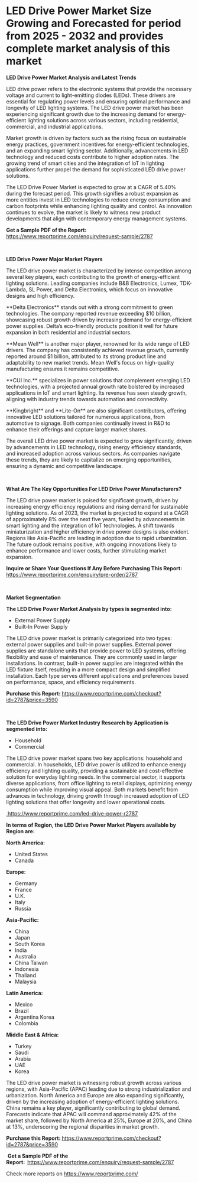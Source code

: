 <p><h1>LED Drive Power Market Size Growing and Forecasted for period from 2025 - 2032 and provides complete market analysis of this market</h1></p><p><strong>LED Drive Power Market Analysis and Latest Trends</strong></p>
<p><p>LED drive power refers to the electronic systems that provide the necessary voltage and current to light-emitting diodes (LEDs). These drivers are essential for regulating power levels and ensuring optimal performance and longevity of LED lighting systems. The LED drive power market has been experiencing significant growth due to the increasing demand for energy-efficient lighting solutions across various sectors, including residential, commercial, and industrial applications.</p><p>Market growth is driven by factors such as the rising focus on sustainable energy practices, government incentives for energy-efficient technologies, and an expanding smart lighting sector. Additionally, advancements in LED technology and reduced costs contribute to higher adoption rates. The growing trend of smart cities and the integration of IoT in lighting applications further propel the demand for sophisticated LED drive power solutions.</p><p>The LED Drive Power Market is expected to grow at a CAGR of 5.40% during the forecast period. This growth signifies a robust expansion as more entities invest in LED technologies to reduce energy consumption and carbon footprints while enhancing lighting quality and control. As innovation continues to evolve, the market is likely to witness new product developments that align with contemporary energy management systems.</p></p>
<p><strong>Get a Sample PDF of the Report:&nbsp;</strong> <a href="https://www.reportprime.com/enquiry/request-sample/2787?utm_campaign=2180&utm_medium=2&utm_source=Github&utm_content=ia&utm_term=18032025&utm_id=led-drive-power">https://www.reportprime.com/enquiry/request-sample/2787</a></p>
<p>&nbsp;</p>
<p><strong>LED Drive Power Major Market Players</strong></p>
<p><p>The LED drive power market is characterized by intense competition among several key players, each contributing to the growth of energy-efficient lighting solutions. Leading companies include B&B Electronics, Lumex, TDK-Lambda, SL Power, and Delta Electronics, which focus on innovative designs and high efficiency.</p><p>**Delta Electronics** stands out with a strong commitment to green technologies. The company reported revenue exceeding $10 billion, showcasing robust growth driven by increasing demand for energy-efficient power supplies. Delta’s eco-friendly products position it well for future expansion in both residential and industrial sectors.</p><p>**Mean Well** is another major player, renowned for its wide range of LED drivers. The company has consistently achieved revenue growth, currently reported around $1 billion, attributed to its strong product line and adaptability to new market trends. Mean Well's focus on high-quality manufacturing ensures it remains competitive.</p><p>**CUI Inc.** specializes in power solutions that complement emerging LED technologies, with a projected annual growth rate bolstered by increased applications in IoT and smart lighting. Its revenue has seen steady growth, aligning with industry trends towards automation and connectivity.</p><p>**Kingbright** and **Lite-On** are also significant contributors, offering innovative LED solutions tailored for numerous applications, from automotive to signage. Both companies continually invest in R&D to enhance their offerings and capture larger market shares.</p><p>The overall LED drive power market is expected to grow significantly, driven by advancements in LED technology, rising energy efficiency standards, and increased adoption across various sectors. As companies navigate these trends, they are likely to capitalize on emerging opportunities, ensuring a dynamic and competitive landscape.</p></p>
<p>&nbsp;</p>
<p><strong>What Are The Key Opportunities For LED Drive Power Manufacturers?</strong></p>
<p><p>The LED drive power market is poised for significant growth, driven by increasing energy efficiency regulations and rising demand for sustainable lighting solutions. As of 2023, the market is projected to expand at a CAGR of approximately 8% over the next five years, fueled by advancements in smart lighting and the integration of IoT technologies. A shift towards miniaturization and higher efficiency in drive power designs is also evident. Regions like Asia-Pacific are leading in adoption due to rapid urbanization. The future outlook remains positive, with ongoing innovations likely to enhance performance and lower costs, further stimulating market expansion.</p></p>
<p><strong>Inquire or Share Your Questions If Any Before Purchasing This Report:</strong> <a href="https://www.reportprime.com/enquiry/pre-order/2787?utm_campaign=2180&utm_medium=2&utm_source=Github&utm_content=ia&utm_term=18032025&utm_id=led-drive-power">https://www.reportprime.com/enquiry/pre-order/2787</a></p>
<p>&nbsp;</p>
<p><strong>Market Segmentation</strong></p>
<p><strong>The LED Drive Power Market Analysis by types is segmented into:</strong></p>
<p><ul><li>External Power Supply</li><li>Built-In Power Supply</li></ul></p>
<p><p>The LED drive power market is primarily categorized into two types: external power supplies and built-in power supplies. External power supplies are standalone units that provide power to LED systems, offering flexibility and ease of maintenance. They are commonly used in larger installations. In contrast, built-in power supplies are integrated within the LED fixture itself, resulting in a more compact design and simplified installation. Each type serves different applications and preferences based on performance, space, and efficiency requirements.</p></p>
<p><strong>Purchase this Report:&nbsp;</strong><a href="https://www.reportprime.com/checkout?id=2787&price=3590&utm_campaign=2180&utm_medium=2&utm_source=Github&utm_content=ia&utm_term=18032025&utm_id=led-drive-power">https://www.reportprime.com/checkout?id=2787&price=3590</a></p>
<p>&nbsp;</p>
<p><strong>The LED Drive Power Market Industry Research by Application is segmented into:</strong></p>
<p><ul><li>Household</li><li>Commercial</li></ul></p>
<p><p>The LED drive power market spans two key applications: household and commercial. In households, LED drive power is utilized to enhance energy efficiency and lighting quality, providing a sustainable and cost-effective solution for everyday lighting needs. In the commercial sector, it supports diverse applications, from office lighting to retail displays, optimizing energy consumption while improving visual appeal. Both markets benefit from advances in technology, driving growth through increased adoption of LED lighting solutions that offer longevity and lower operational costs.</p></p>
<p><a href="https://www.reportprime.com/led-drive-power-r2787?utm_campaign=2180&utm_medium=2&utm_source=Github&utm_content=ia&utm_term=18032025&utm_id=led-drive-power">&nbsp;https://www.reportprime.com/led-drive-power-r2787</a></p>
<p><strong>In terms of Region, the LED Drive Power Market Players available by Region are:</strong></p>
<p>
    <p> <strong> North America: </strong>
        <ul>
            <li>United States</li>
            <li>Canada</li>
        </ul>
        </p> 
    <p> <strong> Europe: </strong>
        <ul>
            <li>Germany</li>
            <li>France</li>
            <li>U.K.</li>
            <li>Italy</li>
            <li>Russia</li>
        </ul>
        </p> 
    <p> <strong> Asia-Pacific: </strong>
        <ul>
            <li>China</li>
            <li>Japan</li>
            <li>South Korea</li>
            <li>India</li>
            <li>Australia</li>
            <li>China Taiwan</li>
            <li>Indonesia</li>
            <li>Thailand</li>
            <li>Malaysia</li>
        </ul>
        </p> 
    <p> <strong> Latin America: </strong>
        <ul>
            <li>Mexico</li>
            <li>Brazil</li>
            <li>Argentina Korea</li>
            <li>Colombia</li>
        </ul>
        </p> 
    <p> <strong> Middle East & Africa: </strong>
        <ul>
            <li>Turkey</li>
            <li>Saudi</li>
            <li>Arabia</li>
            <li>UAE</li>
            <li>Korea</li>
        </ul>
    </p>
    </p>
<p><p>The LED drive power market is witnessing robust growth across various regions, with Asia-Pacific (APAC) leading due to strong industrialization and urbanization. North America and Europe are also expanding significantly, driven by the increasing adoption of energy-efficient lighting solutions. China remains a key player, significantly contributing to global demand. Forecasts indicate that APAC will command approximately 42% of the market share, followed by North America at 25%, Europe at 20%, and China at 13%, underscoring the regional disparities in market growth.</p></p>
<p><strong>Purchase this Report: </strong><a href="https://www.reportprime.com/checkout?id=2787&price=3590&utm_campaign=2180&utm_medium=2&utm_source=Github&utm_content=ia&utm_term=18032025&utm_id=led-drive-power">https://www.reportprime.com/checkout?id=2787&price=3590</a></p>
<p>&nbsp;<strong>Get a Sample PDF of the Report:&nbsp;&nbsp;</strong><a href="https://www.reportprime.com/enquiry/request-sample/2787?utm_campaign=2180&utm_medium=2&utm_source=Github&utm_content=ia&utm_term=18032025&utm_id=led-drive-power">https://www.reportprime.com/enquiry/request-sample/2787</a></p>
<p><strong></strong></p>
<p>Check more reports on <a href="https://www.reportprime.com/?utm_campaign=2180&utm_medium=2&utm_source=Github&utm_content=ia&utm_term=18032025&utm_id=led-drive-power">https://www.reportprime.com/</a></p>